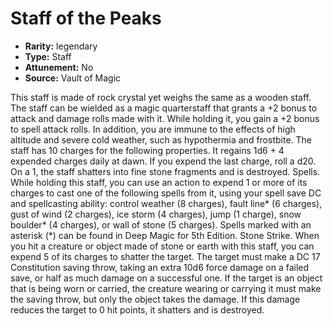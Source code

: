 
# Staff of the Peaks

* **Rarity:** legendary
* **Type:** Staff
* **Attunement:** No
* **Source:** Vault of Magic


This staff is made of rock crystal yet weighs the same as a wooden staff. The staff can be wielded as a magic quarterstaff that grants a +2 bonus to attack and damage rolls made with it. While holding it, you gain a +2 bonus to spell attack rolls. In addition, you are immune to the effects of high altitude and severe cold weather, such as hypothermia and frostbite. The staff has 10 charges for the following properties. It regains 1d6 + 4 expended charges daily at dawn. If you expend the last charge, roll a d20. On a 1, the staff shatters into fine stone fragments and is destroyed. Spells. While holding this staff, you can use an action to expend 1 or more of its charges to cast one of the following spells from it, using your spell save DC and spellcasting ability: control weather (8 charges), fault line* (6 charges), gust of wind (2 charges), ice storm (4 charges), jump (1 charge), snow boulder* (4 charges), or wall of stone (5 charges). Spells marked with an asterisk (*) can be found in Deep Magic for 5th Edition. Stone Strike. When you hit a creature or object made of stone or earth with this staff, you can expend 5 of its charges to shatter the target. The target must make a DC 17 Constitution saving throw, taking an extra 10d6 force damage on a failed save, or half as much damage on a successful one. If the target is an object that is being worn or carried, the creature wearing or carrying it must make the saving throw, but only the object takes the damage. If this damage reduces the target to 0 hit points, it shatters and is destroyed.
